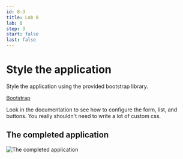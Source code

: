 ```yaml
---
id: 8-3
title: Lab 8
lab: 8
step: 3
start: false
last: false
---
```


# Style the application

Style the application using the provided bootstrap library. 

[Bootstrap](https://getbootstrap.com/)

Look in the documentation to see how to configure the form, list, and buttons. You really shouldn't need to write a lot of custom css.

## The completed application
![The completed application](/lab8/SampleAppFinished.png)


